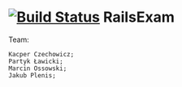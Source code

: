 [![Build Status](https://magnum.travis-ci.com/kipperek/RailsExam.svg?token=GoDu5VzyqcjAPGUVXVHu)](https://magnum.travis-ci.com/kipperek/RailsExam)
RailsExam
=========

  Team:
  
    Kacper Czechowicz;
    Partyk Ławicki;
    Marcin Ossowski;
    Jakub Plenis;
